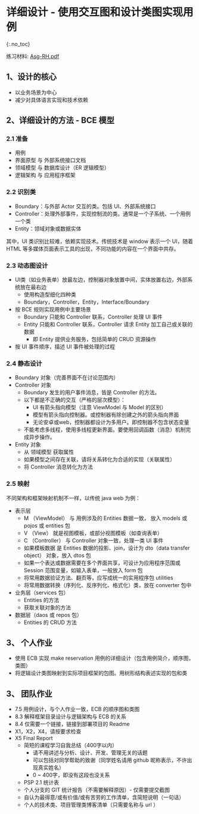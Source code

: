 # 详细设计 - 使用交互图和设计类图实现用例
{:.no_toc}

练习材料: [Asg-RH.pdf](material/Asg_RH.pdf)

## 1、设计的核心

* 以业务场景为中心
* 减少对具体语言实现和技术依赖

## 2、详细设计的方法 - BCE 模型

### 2.1 准备

* 用例
* 界面原型 与 外部系统接口文档
* 领域模型 与 数据库设计（ER 逻辑模型）
* 逻辑架构 与 应用程序框架

### 2.2 识别类

* Boundary：与外部 Actor 交互的类。包括 UI、外部系统接口
* Controller：处理外部事件，实现控制流的类。通常是一个子系统、一个用例一个类
* Entity：领域对象或数据实体

其中，UI 类识别比较难，依赖实现技术。传统技术是 window 表示一个 UI，随着 HTML 等多媒体页面表示工具的出现，不同功能的内容在一个界面中共存。

### 2.3 动态图设计

* UI类（如业务表单）放最左边，控制器对象放置中间，实体放置右边，外部系统放在最右边
    - 使用构造型细化四种类
    - Boundary，Controller，Entity，Interface/Boundary
* 按 BCE 规则实现用例中主要场景
    - Boundary 只能和 Controller 联系，Controller 处理 UI 事件
    - Entity 只能和 Controller 联系，Controller 请求 Entity 加工自己或关联的数据
        - 即 Entity 提供业务服务，包括简单的 CRUD 资源操作
* 按 UI 事件顺序，描述 UI 事件被处理的过程

### 2.4 静态设计

* Boundary 对象（完善界面不在讨论范围内）
* Controller 对象
    - Boundary 发生的用户事件消息，皆是 Controller 的方法。
    - 以下都是不正确的交互（严格的层次模型）：
        - UI 有箭头指向模型（注意 ViewModel 与 Model 的区别）
        - 模型有箭头指向控制器。或控制器有除创建之外的箭头指向界面
        - 无论安卓或web，控制器都设计为多用户。即控制器不包含状态变量
    - 不能考虑多线程，使用多线程更新界面。要使用回调函数（消息）机制完成异步操作。
* Entity 对象
    - 从 领域模型 获取属性
    - 如果模型之间存在关联，请将关系转化为合适的实现（关联属性）
    - 将 Controller 消息转化为方法

### 2.5 映射

不同架构和框架映射机制不一样，以传统 java web 为例：

* 表示层
    - M （ViewModel） 与 用例涉及的 Entities 数据一致， 放入 models 或 pojos 或 entities 包
    - V （View） 就是视图模板，或部分视图模板（如查询表单）
    - C （Controller） 与 Controller 对象一致，处理一类 UI 事件
    - 如果模板数据 是 Entities 数据的投影、join，设计为 dto（data transfer object） 对象，放入 dtos 包
    - 如果一个表达或数据需要在多个界面共享，可设计为应用程序范围或 Session 范围变量，如输入表单，一般放入 form 包
    - 将常用数据验证方法、翻页等，应写成统一的实用程序包 utilities
    - 将常用数据转换（序列化、反序列化、格式化）类，放在 converter 包中
* 业务层（services 包）
    - Entities 的方法
    - 获取关联对象的方法
* 数据层（daos 或 repos 包）
    - Entities 的 CRUD 方法

## 3、 个人作业

* 使用 ECB 实现 make reservation 用例的详细设计（包含用例简介，顺序图，类图）
* 将逻辑设计类图映射到实际项目框架的包图。用树形结构表述实现的包和类

## 3、 团队作业

* 7.5 用例设计，与个人作业一致，ECB 的顺序图和类图
* 8.3 解释框架目录设计与逻辑架构与 ECB 的关系
* 8.4 仅需要一个链接，链接到部署项目的 Readme
* X1，X2，X4，请按要求检查
* X5 Final Report
    - 简短的课程学习自我总结（400字以内）
        - 请不用讲述与分析、设计、开发、管理无关的话题
        - 可以包括对同学帮助的致谢（同学姓名请用 github 昵称表示，不许出现真实姓名）
        - 0 ~ 400字，即没有这段也没关系
    - PSP 2.1 统计表
    - 个人分支的 GIT 统计报告（不需要解释原因）- 仅需要提交截图
    - 自认为最得意/或有价值/或有苦劳的工作清单，含简短说明（一句话）
    - 个人的技术类、项目管理类博客清单（只需要名称与 url ）
